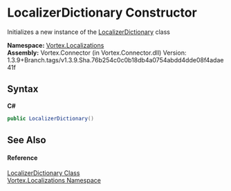 # LocalizerDictionary Constructor 
 

Initializes a new instance of the <a href="T_Vortex_Localizations_LocalizerDictionary.md">LocalizerDictionary</a> class

**Namespace:**&nbsp;<a href="N_Vortex_Localizations.md">Vortex.Localizations</a><br />**Assembly:**&nbsp;Vortex.Connector (in Vortex.Connector.dll) Version: 1.3.9+Branch.tags/v1.3.9.Sha.76b254c0c0b18db4a0754abdd4dde08f4adae41f

## Syntax

**C#**<br />
``` C#
public LocalizerDictionary()
```


## See Also


#### Reference
<a href="T_Vortex_Localizations_LocalizerDictionary.md">LocalizerDictionary Class</a><br /><a href="N_Vortex_Localizations.md">Vortex.Localizations Namespace</a><br />